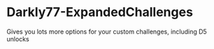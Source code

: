 # Darkly77-ExpandedChallenges
Gives you lots more options for your custom challenges, including D5 unlocks
